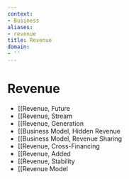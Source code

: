 ```yaml
---
context:
- Business
aliases:
- revenue
title: Revenue
domain:
- ''
---
```


# Revenue

- [[Revenue, Future
- [[Revenue, Stream
- [[Revenue, Generation
- [[Business Model, Hidden Revenue
- [[Business Model, Revenue Sharing
- [[Revenue, Cross-Financing
- [[Revenue, Added
- [[Revenue, Stability
- [[Revenue Model
